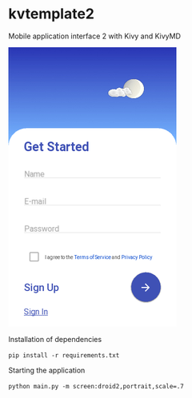 # kvtemplate2
Mobile application interface 2 with Kivy and KivyMD


![](assets/screen.png)


Installation of dependencies

`pip install -r requirements.txt`

Starting the application

`python main.py -m screen:droid2,portrait,scale=.7`

